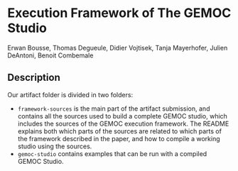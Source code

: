 # Execution Framework of The GEMOC Studio

Erwan Bousse, Thomas Degueule, Didier Vojtisek, Tanja Mayerhofer, Julien DeAntoni, Benoit Combemale


## Description

Our artifact folder is divided in two folders:

- `framework-sources` is the main part of the artifact submission, and contains all the sources used to build a complete GEMOC studio, which includes the sources of the GEMOC execution framework. The README explains both which parts of the sources are related to which parts of the framework described in the paper, and how to compile a working studio using the sources.
- `gemoc-studio` contains examples that can be run with a compiled GEMOC Studio.
